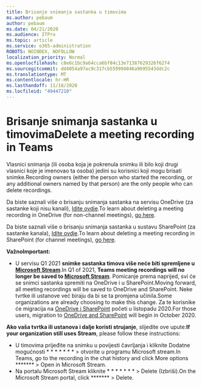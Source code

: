 ```yaml
---
title: Brisanje snimanja sastanka u timovima
ms.author: pebaum
author: pebaum
ms.date: 04/21/2020
ms.audience: ITPro
ms.topic: article
ms.service: o365-administration
ROBOTS: NOINDEX, NOFOLLOW
localization_priority: Normal
ms.openlocfilehash: c8e6c1bc9a64cca6bf84c13e71387629326f62f4
ms.sourcegitcommit: dd4054a97ac9c317cb559994846a9695543ddc2c
ms.translationtype: MT
ms.contentlocale: hr-HR
ms.lasthandoff: 11/18/2020
ms.locfileid: "49447210"
---
```

# <a name="delete-a-meeting-recording-in-teams"></a><span data-ttu-id="71744-102">Brisanje snimanja sastanka u timovima</span><span class="sxs-lookup"><span data-stu-id="71744-102">Delete a meeting recording in Teams</span></span>

<span data-ttu-id="71744-103">Vlasnici snimanja (ili osoba koja je pokrenula snimku ili bilo koji drugi vlasnici koje je imenovao ta osoba) jedini su korisnici koji mogu brisati snimke.</span><span class="sxs-lookup"><span data-stu-id="71744-103">Recording owners (either the person who started the recording, or any additional owners named by that person) are the only people who can delete recordings.</span></span>  

<span data-ttu-id="71744-104">Da biste saznali više o brisanju snimanja sastanka na servisu OneDrive (za sastanke koji nisu kanali),  [Idite ovdje](https://support.microsoft.com/office/21fe345a-e488-4fa7-932b-f053c1bebe8a).</span><span class="sxs-lookup"><span data-stu-id="71744-104">To learn about deleting a meeting recording in OneDrive (for non-channel meetings),  [go here](https://support.microsoft.com/office/21fe345a-e488-4fa7-932b-f053c1bebe8a).</span></span>  

<span data-ttu-id="71744-105">Da biste saznali više o brisanju snimanja sastanka u sustavu SharePoint (za sastanke kanala),  [Idite ovdje](https://support.microsoft.com/office/71f3c90a-0d24-4d80-8b66-f88234b79a52).</span><span class="sxs-lookup"><span data-stu-id="71744-105">To learn about deleting a meeting recording in SharePoint (for channel meetings),  [go here](https://support.microsoft.com/office/71f3c90a-0d24-4d80-8b66-f88234b79a52).</span></span>  

<span data-ttu-id="71744-106">**Važno**</span><span class="sxs-lookup"><span data-stu-id="71744-106">**Important:**</span></span>

- <span data-ttu-id="71744-107">U servisu Q1 2021 **snimke sastanka timova više neće biti spremljene u  [Microsoft Stream](https://stream.microsoft.com/)**.</span><span class="sxs-lookup"><span data-stu-id="71744-107">In Q1 of 2021, **Teams meeting recordings will no longer be saved to  [Microsoft Stream](https://stream.microsoft.com/)**.</span></span> <span data-ttu-id="71744-108">Pomicanje prema naprijed, svi će se snimci sastanka spremiti na OneDrive i u SharePoint.</span><span class="sxs-lookup"><span data-stu-id="71744-108">Moving forward, all meeting recordings will be saved to OneDrive and SharePoint.</span></span> <span data-ttu-id="71744-109">Neke tvrtke ili ustanove već biraju da bi se ta promjena učinila.</span><span class="sxs-lookup"><span data-stu-id="71744-109">Some organizations are already choosing to make this change.</span></span> <span data-ttu-id="71744-110">Za te korisnike će migracija na  [OneDrive i SharePoint](https://docs.microsoft.com/MicrosoftTeams/tmr-meeting-recording-change)  početi u listopadu 2020.</span><span class="sxs-lookup"><span data-stu-id="71744-110">For those users, migration to  [OneDrive and SharePoint](https://docs.microsoft.com/MicrosoftTeams/tmr-meeting-recording-change)  will begin in October 2020.</span></span>

<span data-ttu-id="71744-111">**Ako vaša tvrtka ili ustanova i dalje koristi strujanje**, slijedite ove upute:</span><span class="sxs-lookup"><span data-stu-id="71744-111">**If your organization still uses Stream**, please follow these instructions:</span></span>

- <span data-ttu-id="71744-112">U timovima prijeđite na snimku u povijesti čavrljanja i kliknite Dodatne mogućnosti \* \* \* \* \* \* \* > otvorite u programu Microsoft stream.</span><span class="sxs-lookup"><span data-stu-id="71744-112">In Teams, go to the recording in the chat history and click More options  \*\*\*\*\*\*\*  > Open in Microsoft Stream.</span></span>
- <span data-ttu-id="71744-113">Na portalu Microsoft Stream kliknite \* \* \* \* \* \* \* > Delete (Izbriši).</span><span class="sxs-lookup"><span data-stu-id="71744-113">On the Microsoft Stream portal, click  \*\*\*\*\*\*\* > Delete.</span></span>
